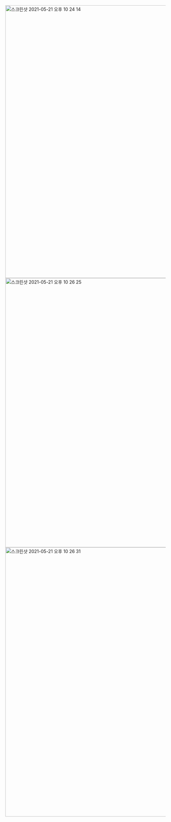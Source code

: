 
<img width="857" alt="스크린샷 2021-05-21 오후 10 24 14" src="https://user-images.githubusercontent.com/81007078/119144691-e0cdd500-ba83-11eb-8d4b-78060fc5bb1f.png">

<img width="846" alt="스크린샷 2021-05-21 오후 10 26 25" src="https://user-images.githubusercontent.com/81007078/119144703-e3302f00-ba83-11eb-95ce-330bb5c26f58.png">

<img width="846" alt="스크린샷 2021-05-21 오후 10 26 31" src="https://user-images.githubusercontent.com/81007078/119144712-e4f9f280-ba83-11eb-952e-b93c76144fe9.png">

